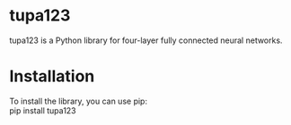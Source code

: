 # tupa123
tupa123 is a Python library for four-layer fully connected neural networks.

# Installation
To install the library, you can use pip:  
pip install tupa123